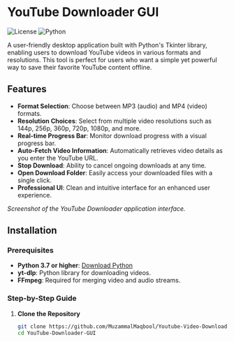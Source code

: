 # YouTube Downloader GUI

![License](https://img.shields.io/badge/license-MIT-blue.svg)
![Python](https://img.shields.io/badge/Python-3.7%2B-blue.svg)

A user-friendly desktop application built with Python's Tkinter library, enabling users to download YouTube videos in various formats and resolutions. This tool is perfect for users who want a simple yet powerful way to save their favorite YouTube content offline.

## Features

- **Format Selection**: Choose between MP3 (audio) and MP4 (video) formats.
- **Resolution Choices**: Select from multiple video resolutions such as 144p, 256p, 360p, 720p, 1080p, and more.
- **Real-time Progress Bar**: Monitor download progress with a visual progress bar.
- **Auto-Fetch Video Information**: Automatically retrieves video details as you enter the YouTube URL.
- **Stop Download**: Ability to cancel ongoing downloads at any time.
- **Open Download Folder**: Easily access your downloaded files with a single click.
- **Professional UI**: Clean and intuitive interface for an enhanced user experience.


*Screenshot of the YouTube Downloader application interface.*

## Installation

### Prerequisites

- **Python 3.7 or higher**: [Download Python](https://www.python.org/downloads/)
- **yt-dlp**: Python library for downloading videos.
- **FFmpeg**: Required for merging video and audio streams.

### Step-by-Step Guide

1. **Clone the Repository**

   ```bash
   git clone https://github.com/MuzammalMaqbool/Youtube-Video-Downloader-Python-Code.git
   cd YouTube-Downloader-GUI

